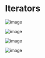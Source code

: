 # Iterators

![image](https://user-images.githubusercontent.com/38579506/117048363-90344900-ad1b-11eb-9aff-596c5a04c559.png)

![image](https://user-images.githubusercontent.com/38579506/117048439-a8a46380-ad1b-11eb-92cb-57fbb0d13135.png)

![image](https://user-images.githubusercontent.com/38579506/117048471-b2c66200-ad1b-11eb-9db5-1c88d71bccdc.png)

![image](https://user-images.githubusercontent.com/38579506/117048663-e903e180-ad1b-11eb-90cb-f6b729924396.png)
